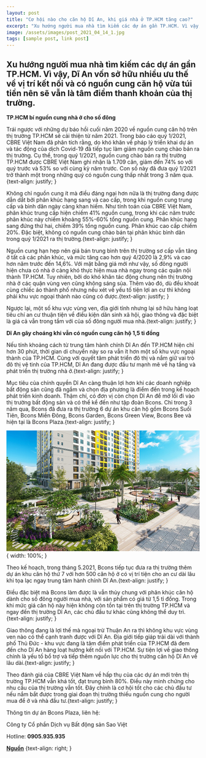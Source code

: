 ```yaml
---
layout: post
title: "Cơ hội nào cho căn hộ Dĩ An, khi giá nhà ở TP.HCM tăng cao?"
excerpt: "Xu hướng người mua nhà tìm kiếm các dự án gần TP.HCM. Vì vậy, Dĩ An vốn sở hữu nhiều ưu thế về vị trí kết nối và có nguồn cung căn hộ vừa túi tiền nên sẽ vẫn là tâm điểm thanh khoản của thị trường."
image: /assets/images/post_2021_04_14_1.jpg
tags: [sample post, link post]
---
```


## **Xu hướng người mua nhà tìm kiếm các dự án gần TP.HCM. Vì vậy, Dĩ An vốn sở hữu nhiều ưu thế về vị trí kết nối và có nguồn cung căn hộ vừa túi tiền nên sẽ vẫn là tâm điểm thanh khoản của thị trường.**

**TP.HCM bí nguồn cung nhà ở cho số đông**

Trái ngược với những dự báo hồi cuối năm 2020 về nguồn cung căn hộ trên thị trường TP.HCM sẽ cải thiện từ năm 2021. Trong báo cáo quý 1/2021, CBRE Việt Nam đã phân tích rằng, do khó khăn về pháp lý triển khai dự án và tác động của dịch Covid-19 đã tiếp tục làm giảm nguồn cung chào bán ra thị trường. Cụ thể, trong quý 1/2021, nguồn cung chào bán ra thị trường TP.HCM được CBRE Việt Nam ghi nhận là 1.709 căn, giảm đến 74% so với quý trước và 53% so với cùng kỳ năm trước. Con số này đã đưa quý 1/2021 trở thành một trong những quý có nguồn cung thấp nhất trong 3 năm qua.{text-align: justify; }

Không chỉ nguồn cung ít mà điều đáng ngại hơn nữa là thị trường đang được dẫn dắt bởi phân khúc hạng sang và cao cấp, trong khi nguồn cung trung cấp và bình dân ngày càng khan hiếm. Như tính toán của CBRE Việt Nam, phân khúc trung cấp hiện chiếm 41% nguồn cung, trong khi các năm trước phân khúc này chiếm khoảng 55%-60% tổng nguồn cung. Phân khúc hạng sang đứng thứ hai, chiếm 39% tổng nguồn cung. Phân khúc cao cấp chiếm 20%. Đặc biệt, không có nguồn cung chào bán tại phân khúc bình dân trong quý 1/2021 ra thị trường.{text-align: justify; }

Nguồn cung hạn hẹp nên giá bán trung bình trên thị trường sơ cấp vẫn tăng ở tất cả các phân khúc, và mức tăng cao hơn quý 4/2020 là 2,9% và cao hơn năm trước đến 14,6%. Với mặt bằng giá mới như vậy, số đông người hiện chưa có nhà ở càng khó thực hiện mua nhà ngay trong các quận nội thành TP.HCM. Tuy nhiên, bởi do khó khăn tác động chung nên thị trường nhà ở các quận vùng ven cũng không sáng sủa. Thêm vào đó, dù đều khoát cùng chiếc áo thành phố nhưng nếu xét về yếu tố tiện lợi an cư thì không phải khu vực ngoại thành nào cũng có được.{text-align: justify; }

Ngược lại, một số khu vực vùng ven, địa giới tỉnh nhưng lại sở hữu hàng loạt tiêu chí an cư thuận tiện về điều kiện dân sinh xã hội, giao thông và đặc biệt là giá cả vẫn trong tầm với của số đông người mua nhà.{text-align: justify; }

**Dĩ An gây choáng khi vẫn có nguồn cung căn hộ 1,5 tỉ đồng**

Nếu tính khoảng cách từ trung tâm hành chính Dĩ An đến TP.HCM hiện chỉ hơn 30 phút, thời gian di chuyển này so ra vẫn ít hơn một số khu vực ngoại thành của TP.HCM. Cùng với quyết tâm phát triển đô thị và nắm giữ vai trò đô thị vệ tinh của TP.HCM, Dĩ An đang được đầu tư mạnh mẽ về hạ tầng và phát triển thị trường nhà ở.{text-align: justify; }

Mục tiêu của chính quyền Dĩ An càng thuận lợi hơn khi các doanh nghiệp bất động sản cũng đã ngắm và chọn địa phương là điểm đến trong kế hoạch phát triển kinh doanh. Thậm chí, có đơn vị còn chọn Dĩ An để mở lối đi vào thị trường bất động sản và có thể kể đến như tập đoàn Bcons. Chỉ trong 3 năm qua, Bcons đã đưa ra thị trường 6 dự án khu căn hộ gồm Bcons Suối Tiên, Bcons Miền Đông, Bcons Garden, Bcons Green View, Bcons Bee và hiện tại là Bcons Plaza.{text-align: justify; }

![Không gian sống xanh tại dự án Bcons Plaza do Bcons phát triển](/assets/images/post_2021_04_14_1.jpg){ width: 100%; }

Theo kế hoạch, trong tháng 5.2021, Bcons tiếp tục đưa ra thị trường thêm dự án khu căn hộ thứ 7 với hơn 500 căn hộ ở có vị trí tiện cho an cư dài lâu khi tọa lạc ngay trung tâm hành chính Dĩ An.{text-align: justify; }

Điều đặc biệt mà Bcons làm được là vẫn thủy chung với phân khúc căn hộ dành cho số đông người mua nhà, với sản phẩm có giá từ 1,5 tỉ đồng. Trong khi mức giá căn hộ này hiện không còn tồn tại trên thị trường TP.HCM và ngay đến thị trường Dĩ An, các chủ đầu tư khác cũng không thể duy trì.{text-align: justify; }

Giao thông đang là lợi thế mà ngoại trừ Thuận An ra thì không khu vực vùng ven nào có thể cạnh tranh được với Dĩ An. Địa giới tiếp giáp trải dài với thành phố Thủ Đức - khu vực đang là tâm điểm phát triển của TP.HCM đã đem đến cho Dĩ An hàng loạt hướng kết nối với TP.HCM. Sự tiện lợi về giao thông chính là yếu tố bổ trợ và tiếp thêm nguồn lực cho thị trường căn hộ Dĩ An về lâu dài.{text-align: justify; }

Theo đánh giá của CBRE Việt Nam về hấp thụ của các dự án mới trên thị trường TP.HCM vẫn khá tốt, đạt trung bình 80%. Điều này minh chứng cho nhu cầu của thị trường vẫn tốt. Đây chính là cơ hội tốt cho các chủ đầu tư nếu nắm bắt được trong giai đoạn thị trường thiếu nguồn cung cho người mua để ở và nhà đầu tư.{text-align: justify; }

Thông tin dự án Bcons Plaza, liên hệ:

Công ty Cổ phần Dịch vụ Bất động sản Sao Việt

Hotline: **0905.935.935**

**[Nguồn](https://thanhnien.vn/tai-chinh-kinh-doanh/co-hoi-nao-cho-can-ho-di-an-khi-gia-nha-o-tphcm-tang-cao-1368145.html)** {text-align: right; }